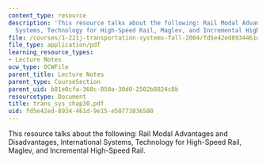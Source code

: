 ```yaml
---
content_type: resource
description: 'This resource talks about the following: Rail Modal Advantages and Disadvantages,  International
  Systems, Technology for High-Speed Rail, Maglev, and Incremental High-Speed Rail.'
file: /courses/1-221j-transportation-systems-fall-2004/fd5e42ed8934461d9e15e50773836580_trans_sys_chap30.pdf
file_type: application/pdf
learning_resource_types:
- Lecture Notes
ocw_type: OCWFile
parent_title: Lecture Notes
parent_type: CourseSection
parent_uid: b81e0cfa-368c-050a-30d0-2502b8824c8b
resourcetype: Document
title: trans_sys_chap30.pdf
uid: fd5e42ed-8934-461d-9e15-e50773836580
---
```

This resource talks about the following: Rail Modal Advantages and Disadvantages,  International Systems, Technology for High-Speed Rail, Maglev, and Incremental High-Speed Rail.

